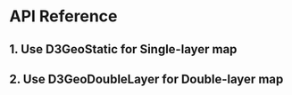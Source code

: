 # API Reference

## 1. Use D3GeoStatic for Single-layer map

## 2. Use D3GeoDoubleLayer for Double-layer map